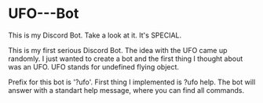 # UFO---Bot
This is my Discord Bot. Take a look at it. It's SPECIAL.

This is my first serious Discord Bot. 
The idea with the UFO came up randomly. I just wanted to create a bot and the first thing I thought about was an UFO.
UFO stands for undefined flying object.


Prefix for this bot is '?ufo'.
First thing I implemented is ?ufo help.
The bot will answer with a standart help message, where you can find all commands.
